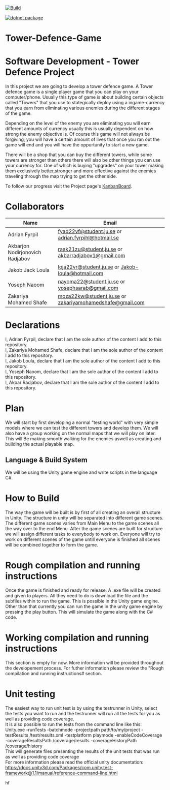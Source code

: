 [![Build](https://github.com/zakariyams/Tower-Defence-Game_forked/actions/workflows/build.yml/badge.svg)](https://github.com/zakariyams/Tower-Defence-Game_forked/actions/workflows/build.yml)

[![dotnet package](https://github.com/AdeptiC/Tower-Defence-Game/actions/workflows/.net-package.yml/badge.svg)](https://github.com/AdeptiC/Tower-Defence-Game/actions/workflows/.net-package.yml)
# Tower-Defence-Game



# Software Development - Tower Defence Project
In this project we are going to develop a tower defence game. A Tower defence game is a single player game that you can play on your computer/phone. Usually this type of game is about building certain objects called "Towers" that you use to stategically deploy using a ingame-currency that you earn from eliminating various enemies during the different stages of the game.

Depending on the level of the enemy you are eliminating you will earn different amounts of currency usually this is usually dependent on how strong the enemy objective is. Of course this game will not always be forgiving, you will have a certain amount of lives that once you ran out the game will end and you will have the oppurtunity to start a new game. 

There will be a shop that you can buy the different towers, while some towers are stronger than others there will also be other things you can use your currency for. One of which is buying "upgrades" on your tower making them exclusively better,stronger and more effective against the enemies traveling through the map trying to get the other side. 

To follow our progress visit the Project page's [KanbanBoard](https://github.com/users/AdeptiC/projects/2/views/1).  
  

# Collaborators
| Name | Email |
| - | - |
| Adrian Fyrpil | fyad22vf@student.ju.se or adrian.fyrpihl@hotmail.se|
| Akbarjon Nodirjonovich Radjabov | raak21zu@student.ju.se or akbarradjabov1@gmail.com |
| Jakob Jack Loula | loja22vr@student.ju.se or Jakob-loula@hotmail.com|
| Yoseph Naoom | nayoma22@student.ju.se or yosephsarab@gmail.com |
| Zakariya Mohamed Shafe | moza22kw@student.ju.se or zakariyamohamedshafe@gmail.com |
  
  
# Declarations
I, Adrian Fyrpil, declare that I am the sole author of the content I add to this repository.  
I, Zakariya Mohamed Shafe, declare that I am the sole author of the content I add to this repository.  
I, Jakob Loula, declare that I am the sole author of the content I add to this repository.  
I, Yoseph Naoom, declare that I am the sole author of the content I add to this repository.  
I, Akbar Radjabov, declare that I am the sole author of the content I add to this repository.  
  
# Plan
We will start by first developing a normal "testing world" with very simple models where we can test the different towers and develop them. We will also have a group working on the normal maps that we will play on later. This will Be making smooth walking for the enemies aswell as creating and building the actual playable map.

## Language & Build System
We will be using the Unity game engine and write scripts in the language C#.

# How to Build
The way the game will be built is by first of all creating an overall structure in Unity. The structure in unity will be separated into different game scenes. The different game scenes varies from Main Menu to the game scenes all the way over to the end Menu. After the game scenes are built for structure we will assign different tasks to everybody to work on. Everyone will try to work on different scenes of the game untill everyone is finished all scenes will be combined together to form the game. 

# Rough compilation and running instructions 
Once the game is finished and ready for release. A .exe file will be created and given to players. All they need to do is download the file and the subfiles within to run the game. This is possible in the Unity game engine. Other than that currently you can run the game in the unity game engine by pressing the play button. This will simulate the game along with the C# code. 

# Working compilation and running instructions
This section is empty for now. More information will be provided throughout the developement process. For futher information please review the "Rough compilation and running instructions# section.


# Unit testing  
The easiest way to run unit test is by using the testrunner in Unity, select the tests you want to run and the testrunner will run all the tests for you as well as providing code coverage.  
It is also possible to run the tests from the command line like this:  
Unity.exe -runTests -batchmode -projectpath path/to/my/project -testResults /test/results.xml -testplatform playmode -enableCodeCoverage -coverageResultsPath /coverage/results -coverageHistoryPath /coverage/history  
This will generate files presenting the results of the unit tests that was run as well as providing code coverage  
For more information please read the official unity documentation: https://docs.unity3d.com/Packages/com.unity.test-framework@1.1/manual/reference-command-line.html  




hf
